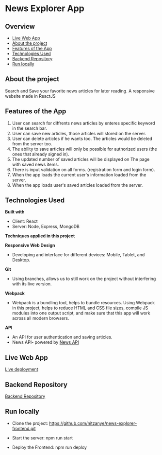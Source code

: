 # News Explorer App 

## Overview

- [Live Web App](https://www.news-nitzan.students.nomoredomainssbs.ru/)
- [About the project](#about-the-project)
- [Features of the App](#features-of-the-app)
- [Technologies Used](#technologies-used)
- [Backend Repository](https://github.com/nitzanye/news-explorer-api)
- [Run locally](#Run-locally)

## About the project
Search and Save your favorite news articles for later reading.
A responsive website made in ReactJS 

## Features of the App

1. User can search for diffrents news articles by enteres specific keyword in the search bar.
2. User can save new articles, those articles will stored on the server.
3. User can delete articles if he wants too. The articles would be deleted from the server too.
4. The ability to save articles will only be possible for authorized users (the ones that already signed in).
5. The updated number of saved articles will be displayed on The page with saved news items.
6. There is input validation on all forms. (registration form and login form).
7. When the app loads the current user's information loaded from the server.
8. When the app loads user's saved articles loaded from the server.


## Technologies Used

**Built with**
- Client: React
- Server: Node, Express, MongoDB

**Techniques applied in this project**

**Responsive Web Design**

- Developing and interface for different devices: Mobile, Tablet, and Desktop.


**Git**

- Using branches, allows us to still work on the project without interfering with its live version.

**Webpack**

- Webpack is a bundling tool, helps to bundle resources.
  Using Webpack in this project, helps to reduce HTML and CSS file sizes, compile JS modules into one output script, and make sure that this app will work across all modern browsers.

**API**

- An API for user authentication and saving articles.
- News API- powered by [News API](https://newsapi.org/)


## Live Web App

[Live deployment](https://www.news-nitzan.students.nomoredomainssbs.ru/)

## Backend Repository

[Backend Repository](https://github.com/nitzanye/news-explorer-api)

## Run locally 
- Clone the project:
https://github.com/nitzanye/news-explorer-frontend.git

- Start the server:
npm run start

- Deploy the Frontend:
npm run deploy
